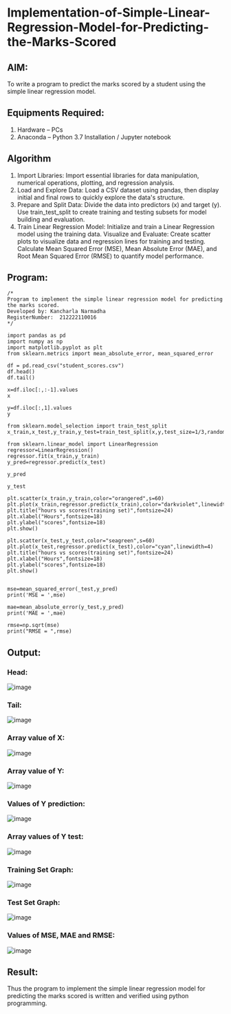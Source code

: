 # Implementation-of-Simple-Linear-Regression-Model-for-Predicting-the-Marks-Scored

## AIM:
To write a program to predict the marks scored by a student using the simple linear regression model.

## Equipments Required:
1. Hardware – PCs
2. Anaconda – Python 3.7 Installation / Jupyter notebook

## Algorithm
1. Import Libraries: Import essential libraries for data manipulation, numerical operations, plotting, and regression analysis.
2. Load and Explore Data: Load a CSV dataset using pandas, then display initial and final rows to quickly explore the data's structure.
3. Prepare and Split Data: Divide the data into predictors (x) and target (y). Use train_test_split to create training and testing subsets for model building and evaluation.
4. Train Linear Regression Model: Initialize and train a Linear Regression model using the training data. Visualize and Evaluate: Create scatter plots to visualize data and regression lines for training and testing. Calculate Mean Squared Error (MSE), Mean Absolute Error (MAE), and Root Mean Squared Error (RMSE) to quantify model performance.

## Program:
```
/*
Program to implement the simple linear regression model for predicting the marks scored.
Developed by: Kancharla Narmadha
RegisterNumber:  212222110016
*/
```
```
import pandas as pd
import numpy as np
import matplotlib.pyplot as plt
from sklearn.metrics import mean_absolute_error, mean_squared_error

df = pd.read_csv("student_scores.csv") 
df.head()
df.tail()

x=df.iloc[:,:-1].values
x

y=df.iloc[:,1].values
y

from sklearn.model_selection import train_test_split
x_train,x_test,y_train,y_test=train_test_split(x,y,test_size=1/3,random_state=0)

from sklearn.linear_model import LinearRegression
regressor=LinearRegression()
regressor.fit(x_train,y_train)
y_pred=regressor.predict(x_test)

y_pred

y_test

plt.scatter(x_train,y_train,color="orangered",s=60)
plt.plot(x_train,regressor.predict(x_train),color="darkviolet",linewidth=4)
plt.title("hours vs scores(training set)",fontsize=24)
plt.xlabel("Hours",fontsize=18)
plt.ylabel("scores",fontsize=18)
plt.show()

plt.scatter(x_test,y_test,color="seagreen",s=60)
plt.plot(x_test,regressor.predict(x_test),color="cyan",linewidth=4)
plt.title("hours vs scores(training set)",fontsize=24)
plt.xlabel("Hours",fontsize=18)
plt.ylabel("scores",fontsize=18)
plt.show()


mse=mean_squared_error(_test,y_pred)
print('MSE = ',mse)

mae=mean_absolute_error(y_test,y_pred)
print('MAE = ',mae)

rmse=np.sqrt(mse)
print("RMSE = ",rmse)

```

## Output:
### Head:
![image](https://github.com/kancharlaNarmadha/Implementation-of-Simple-Linear-Regression-Model-for-Predicting-the-Marks-Scored/assets/119559316/7f7d0f72-9836-4c6a-b6f9-ec20f503d483)

### Tail:
![image](https://github.com/kancharlaNarmadha/Implementation-of-Simple-Linear-Regression-Model-for-Predicting-the-Marks-Scored/assets/119559316/b183ca88-0be7-44e3-bab9-72ae40ac6af7)

### Array value of X:
![image](https://github.com/kancharlaNarmadha/Implementation-of-Simple-Linear-Regression-Model-for-Predicting-the-Marks-Scored/assets/119559316/a3f1083d-7bd5-482b-b084-950dfe710ba3)

### Array value of Y:
![image](https://github.com/kancharlaNarmadha/Implementation-of-Simple-Linear-Regression-Model-for-Predicting-the-Marks-Scored/assets/119559316/d4330e9a-ead2-417a-9dc5-8adf8a76565e)

### Values of Y prediction:
![image](https://github.com/kancharlaNarmadha/Implementation-of-Simple-Linear-Regression-Model-for-Predicting-the-Marks-Scored/assets/119559316/199da14f-1a31-4211-9fb4-a968dd1cc3cd)


### Array values of Y test:
![image](https://github.com/kancharlaNarmadha/Implementation-of-Simple-Linear-Regression-Model-for-Predicting-the-Marks-Scored/assets/119559316/2ac06125-c95f-459a-8618-cf1e38834c2b)

### Training Set Graph:
![image](https://github.com/kancharlaNarmadha/Implementation-of-Simple-Linear-Regression-Model-for-Predicting-the-Marks-Scored/assets/119559316/ce3d859f-d81c-4c3d-a8fc-144ff4e969da)

### Test Set Graph:
![image](https://github.com/kancharlaNarmadha/Implementation-of-Simple-Linear-Regression-Model-for-Predicting-the-Marks-Scored/assets/119559316/1ec7f023-7bf9-4b2d-9ac3-7431b9372990)

### Values of MSE, MAE and RMSE:
![image](https://github.com/kancharlaNarmadha/Implementation-of-Simple-Linear-Regression-Model-for-Predicting-the-Marks-Scored/assets/119559316/55b440bf-cbe3-4da0-affd-489207f81255)


## Result:
Thus the program to implement the simple linear regression model for predicting the marks scored is written and verified using python programming.
